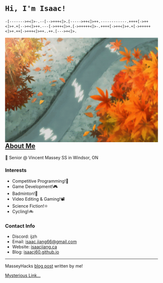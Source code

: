# __```Hi, I'm Isaac!```__
```brainfuck
-[------->+<]>-.--[-->+++<]>.[----->++<]>++.------------.++++[->++<]>+.+[-->+<]>++.---[->+++<]>+.[->+++++<]>-.++++[->++<]>+.+[->+++++<]>+.++[->+++<]>++..++.[--->+<]>.
```

<img margin=20px align="right" width="550" height="343" src="anime-leaves.gif">

## [About Me](https://github.com/IsaacJ60)

🔭 Senior @ Vincent Massey SS in Windsor, ON

### Interests
- Competitive Programming!🐍
- Game Development!🎮
- Badminton!🏸
- Video Editing & Gaming!📽️
- Science Fiction!⚛️
- Cycling!🚲

### Contact Info
- Discord: ijzh
- Email: isaac.jiang66@gmail.com
- Website: [isaacjiang.ca](https://isaacjiang.ca)
- Blog: [isaacj60.github.io](https://isaacj60.github.io)

---

MasseyHacks [blog post](https://www.inspiritai.com/blogs/ai-student-blog/masseyhacks#:~:text=MasseyHacks%20is%20a%20hackathon%20event,its%20welcoming%20and%20inclusive%20environment) written by me!

[Mysterious Link...](https://dmoj.ca/user/IsaacJ60)

<!---
IsaacJ60/IsaacJ60 is a ✨ special ✨ repository because its `README.md` (this file) appears on your GitHub profile.
You can click the Preview link to take a look at your changes.
--->
